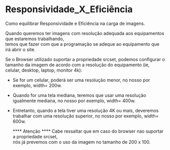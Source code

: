 # Responsividade_X_Eficiência

Como equilibrar Responsividade e Eficiência na carga de imagens.

  Quando queremos ter imagens com resolução adequada aos equipamentos que estaremos trabalhando,   
temos que fazer com que a programação se adeque ao equipamento que irá abrir o site.

  Se o Browser utilizado suportar a propriedade srcset, podemos configurar o tamanho da imagem de acordo com a 
resolução do equipamento (ie, celular, desktop, laptop, monitor 4k):

* Se for um celular, poderá ser uma resolução menor,
  no nosso por exemplo, width= 200w.
* Quando for uma tela mediana, teremos que usar uma resolução
  igualmente mediana, no nosso por exemplo, width= 400w.
* Entretanto, quando a tela tiver uma resolução 4K ou mais, deveremos trabalhar
  com uma resolução superior, no nosso por exemplo, width= 600w.

  **** Atenção ****
  Cabe ressaltar que em caso do browser nao suportar a propriedade srcset, <br>
nós já prevemos com o uso da imagem no tamanho de 200 x 100.
